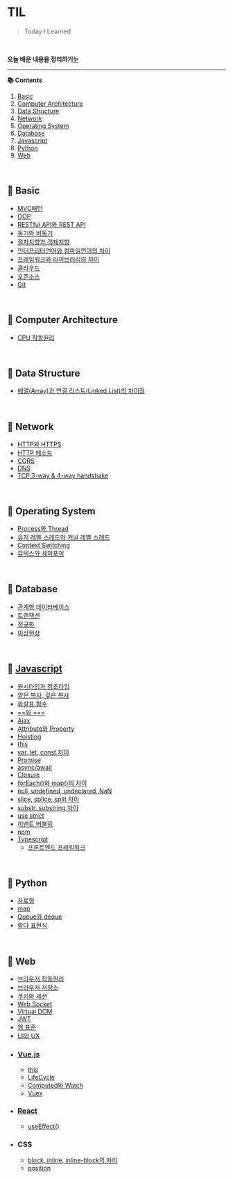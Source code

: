 # TIL
> Today I Learned

<br>

**오늘 배운 내용을 정리하기[✨](https://github.com/Haeun-Jung/TIL/blob/main/기술면접/README.md)**

---

**📚 Contents**
1. [Basic](#-basic)
2. [Computer Architecture](#-computer-architecture)
3. [Data Structure](#-data-structure)
4. [Network](#-network)
5. [Operating System](#-operating-system)
6. [Database](#-database)
7. [Javascript](#-javascript)
8. [Python](#-python)
9. [Web](#-web)

<br>
<!--
# 📌 Computer Science

<br>

# 📌 Algorithm

<br>
--!>

## 📌 Basic
- [MVC패턴](https://github.com/Haeun-Jung/TIL/blob/main/Basic/MVC_Pattern.md)
- [OOP](https://github.com/Haeun-Jung/TIL/blob/main/Basic/OOP.md)
- [RESTful API와 REST API](https://github.com/Haeun-Jung/TIL/blob/main/Basic/RESTful_API%26REST_API.md)
- [동기와 비동기](https://github.com/Haeun-Jung/TIL/blob/main/Basic/동기와_비동기.md)
- [절차지향과 객체지향](https://github.com/Haeun-Jung/TIL/blob/main/Basic/절차지향과_객체지향.md)
- [인터프리터언어와 컴파일언어의 차이](https://github.com/Haeun-Jung/TIL/blob/main/Basic/인터프리터언어와_컴파일언어.md)
- [프레임워크와 라이브러리의 차이](https://github.com/Haeun-Jung/TIL/blob/main/Basic/프레임워크와_라이브러리.md)
- [클라우드](https://github.com/Haeun-Jung/TIL/blob/main/Basic/클라우드.md)
- [오픈소스](https://github.com/Haeun-Jung/TIL/blob/main/Basic/오픈소스.md)
- [Git](https://github.com/Haeun-Jung/TIL/blob/main/Basic/Git.md)

<br>

## 📌 Computer Architecture
- [CPU 작동원리](https://github.com/Haeun-Jung/TIL/blob/main/ComputerArchitecture/CPU작동원리.md)

<br>

## 📌 Data Structure
- [배열(Array)과 연결 리스트(Linked List)의 차이점](https://github.com/Haeun-Jung/TIL/blob/main/DataStructure/Array%26LinkedList.md)

<br>

## 📌 Network
- [HTTP와 HTTPS](https://github.com/Haeun-Jung/TIL/blob/master/Network/HTTP&HTTPS.md)
- [HTTP 메소드](https://github.com/Haeun-Jung/TIL/blob/master/Network/HTTPmethod.md)
- [CORS](https://github.com/Haeun-Jung/TIL/blob/master/Network/CORS.md)
- [DNS](https://github.com/Haeun-Jung/TIL/blob/master/Network/DNS.md)
- [TCP 3-way & 4-way handshake](https://github.com/Haeun-Jung/TIL/blob/master/Network/TCP_3-way_4-way_handshake.md)

<br>

## 📌 Operating System
- [Process와 Thread](https://github.com/Haeun-Jung/TIL/blob/master/OperatingSystem/Process&Thread.md)
- [유저 레벨 스레드와 커널 레벨 스레드](https://github.com/Haeun-Jung/TIL/blob/master/OperatingSystem/UserThread&KernelThread.md)
- [Context Switching](https://github.com/Haeun-Jung/TIL/blob/main/OperatingSystem/Context_Switching.md)
- [뮤텍스와 세마포어](https://github.com/Haeun-Jung/TIL/blob/main/OperatingSystem/Mutex&Semaphore.md)

<br>

## 📌 Database
- [관계형 데이터베이스](https://github.com/Haeun-Jung/TIL/blob/master/Database/관계형DB.md)  
- [트랜잭션](https://github.com/Haeun-Jung/TIL/blob/master/Database/Transaction.md)  
- [정규화](https://github.com/Haeun-Jung/TIL/blob/master/Database/정규화.md)  
- [이상현상](https://github.com/Haeun-Jung/TIL/blob/master/Database/이상현상.md)

<br>

## 📌 [Javascript](https://github.com/Haeun-Jung/TIL/blob/master/Javascript/README.md)
  - [원시타입과 참조타입](https://github.com/Haeun-Jung/TIL/blob/master/Javascript/원시타입과_참조타입.md)
  - [얕은 복사, 깊은 복사](https://github.com/Haeun-Jung/TIL/blob/master/Javascript/얕은복사_깊은복사.md)
  - [화살표 함수](https://github.com/Haeun-Jung/TIL/blob/master/Javascript/ArrowFunction.md)
  - [==와 ===](https://github.com/Haeun-Jung/TIL/blob/master/Javascript/==&===.md)
  - [Ajax](https://github.com/Haeun-Jung/TIL/blob/master/Javascript/Ajax.md)
  - [Attribute와 Property](https://github.com/Haeun-Jung/TIL/blob/master/Javascript/Attribute&Property.md)
  - [Hoisting](https://github.com/Haeun-Jung/TIL/blob/master/Javascript/Hoisting.md)
  - [this](https://github.com/Haeun-Jung/TIL/blob/master/Javascript/this.md)
  - [var, let, const 차이](https://github.com/Haeun-Jung/TIL/blob/master/Javascript/var&let&const.md)
  - [Promise](https://github.com/Haeun-Jung/TIL/blob/master/Javascript/Promise.md)
  - [async/await](https://github.com/Haeun-Jung/TIL/blob/master/Javascript/async&await.md)
  - [Closure](https://github.com/Haeun-Jung/TIL/blob/master/Javascript/Closure.md)
  - [forEach()와 map()의 차이](https://github.com/Haeun-Jung/TIL/blob/master/Javascript/forEach()&map().md)
  - [null, undefined, undeclared, NaN](https://github.com/Haeun-Jung/TIL/blob/master/Javascript/null&undefined&undeclared&NaN.md)
  - [slice, splice, split 차이](https://github.com/Haeun-Jung/TIL/blob/master/Javascript/slice&splice&split.md)
  - [substr, substring 차이](https://github.com/Haeun-Jung/TIL/blob/master/Javascript/substr&substring.md)
  - [use strict](https://github.com/Haeun-Jung/TIL/blob/master/Javascript/엄격모드.md)
  - [이벤트 버블링](https://github.com/Haeun-Jung/TIL/blob/master/Javascript/이벤트버블링.md)
  - [npm](https://github.com/Haeun-Jung/TIL/blob/master/Javascript/npm.md)
  - [Typescript](https://github.com/Haeun-Jung/TIL/blob/master/Javascript/Typescript)
    - [프론트엔드 프레임워크](https://github.com/Haeun-Jung/TIL/blob/master/Javascript/Typescript/프론트엔드_프레임워크.md)

<br>

## 📌 Python
  - [자료형](https://github.com/Haeun-Jung/TIL/blob/master/Python/자료형.md)
  - [map](https://github.com/Haeun-Jung/TIL/blob/master/Python/map.md)
  - [Queue와 deque](https://github.com/Haeun-Jung/TIL/blob/master/Python/Queue&deque.md)
  - [람다 표현식](https://github.com/Haeun-Jung/TIL/blob/master/Python/lambda.md)

<br>

## 📌 Web
- [브라우저 작동원리](https://github.com/Haeun-Jung/TIL/blob/master/Web/브라우저_작동원리.md)
- [브라우저 저장소](https://github.com/Haeun-Jung/TIL/blob/master/Web/브라우저_저장소.md)
- [쿠키와 세션](https://github.com/Haeun-Jung/TIL/blob/master/Web/쿠키와_세션.md)
- [Web Socket](https://github.com/Haeun-Jung/TIL/blob/master/Web/WebSocket.md)
- [Virtual DOM](https://github.com/Haeun-Jung/TIL/blob/master/Web/VirtualDOM.md)
- [JWT](https://github.com/Haeun-Jung/TIL/blob/master/Web/JWT.md)
- [웹 표준](https://github.com/Haeun-Jung/TIL/blob/master/Web/Web-Standards.md)
- [UI와 UX](https://github.com/Haeun-Jung/TIL/blob/master/Web/UI&UX.md)
- ### [Vue.js](https://github.com/Haeun-Jung/TIL/blob/master/Web/Vue.js)
  - [this](https://github.com/Haeun-Jung/TIL/blob/master/Web/Vue.js/this.md)
  - [LifeCycle](https://github.com/Haeun-Jung/TIL/blob/master/Web/Vue.js/LifeCycle.md)
  - [Computed와 Watch](https://github.com/Haeun-Jung/TIL/blob/master/Web/Vue.js/Computed&Watch.md)
  - [Vuex](https://github.com/Haeun-Jung/TIL/blob/master/Web/Vue.js/Vuex.md)
- ### [React](https://github.com/Haeun-Jung/TIL/blob/master/Web/React)
  - [useEffect()](https://github.com/Haeun-Jung/TIL/blob/master/Web/React/useEffect().md)
- ### CSS
  - [block, inline, inline-block의 차이](https://github.com/Haeun-Jung/TIL/blob/master/Web/CSS/block&inline&inline-block.md)
  - [position](https://github.com/Haeun-Jung/TIL/blob/master/Web/CSS/position.md)

<br>

<!--
# 📌 ETC

<br>
--!>

